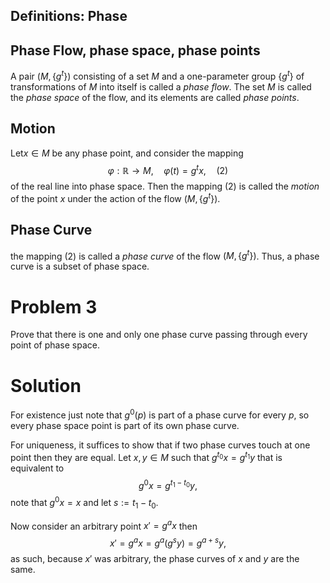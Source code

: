 ## Definitions: Phase
## Phase Flow, phase space, phase points
A pair $(M, \{ g^t \})$ consisting of a set $M$ and a one-parameter group $\{g^t\}$ of transformations of $M$ into itself is called a *phase flow*. The set $M$ is called the *phase space* of the flow, and its elements are called *phase points*.

## Motion
Let$x \in M$ be any phase point, and consider the mapping
$$
\varphi : \mathbb{R} \to M, \quad \varphi(t) = g^t x,\quad(2)
$$
of the real line into phase space. Then the mapping (2) is called the *motion* of the point $x$ under the action of the flow $(M,\{g^t\})$.

## Phase Curve
the mapping $(2)$ is called a *phase curve* of the flow $(M,\{g^t\})$. Thus, a phase curve is a subset of phase space.

# Problem 3
Prove that there is one and only one phase curve passing through every point of phase space.

# Solution
For existence just note that $g^0(p)$ is part of a phase curve for every $p$, so every phase space point is part of its own phase curve.

For uniqueness, it suffices to show that if two phase curves touch at one point then they are equal. Let $x, y \in M$ such that $g^{t_0}x = g^{t_1}y$ that is equivalent to
$$
g^0 x = g^{t_1-t_0} y,
$$
note that $g^0x = x$ and let $s := t_1 - t_0$.

Now consider an arbitrary point $x' = g^ax$ then
$$
x' = g^ax = g^a(g^sy) = g^{a + s}y,
$$
as such, because $x'$ was arbitrary, the phase curves of $x$ and $y$ are the same.